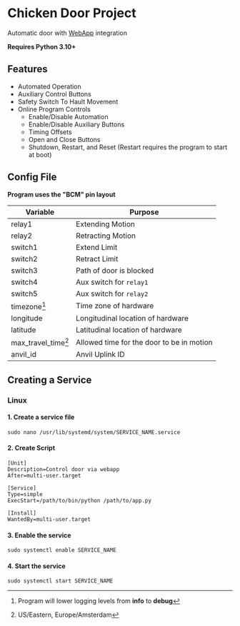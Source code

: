 # Chicken Door Project
Automatic door with [WebApp](https://CLDWHXPSURNV4EW5.anvil.app/YYX76UIW3FLUVCCLEB6FN5WL) integration

**Requires Python 3.10+**

## Features
- Automated Operation
- Auxiliary Control Buttons
- Safety Switch To Hault Movement
- Online Program Controls
  - Enable/Disable Automation
  - Enable/Disable Auxiliary Buttons
  - Timing Offsets
  - Open and Close Buttons
  - Shutdown, Restart, and Reset (Restart requires the program to start at boot)

## Config File
**Program uses the "BCM" pin layout**

|Variable|Purpose|
|--------|--------|
|   relay1          | Extending Motion |
|   relay2          | Retracting Motion |
|   switch1         | Extend Limit |
|   switch2         | Retract Limit |
|   switch3         | Path of door is blocked |
|   switch4         | Aux switch for `relay1` |
|   switch5         | Aux switch for `relay2` |
|   timezone[^1]       | Time zone of hardware |
|   longitude       | Longitudinal location of hardware |
|   latitude        | Latitudinal location of hardware |
|   max_travel_time[^2] | Allowed time for the door to be in motion |
|   anvil_id        | Anvil Uplink ID |

## Creating a Service
### Linux

#### 1. Create a service file
``sudo nano /usr/lib/systemd/system/SERVICE_NAME.service``

#### 2. Create Script
```
[Unit]
Description=Control door via webapp
After=multi-user.target

[Service]
Type=simple
ExecStart=/path/to/bin/python /path/to/app.py

[Install]
WantedBy=multi-user.target
```
#### 3. Enable the service
``sudo systemctl enable SERVICE_NAME``

#### 4. Start the service
``sudo systemctl start SERVICE_NAME``

[^1]: Program will lower logging levels from **info** to **debug**
[^2]: US/Eastern, Europe/Amsterdam
[^3]: Find the movement rate of door and the distance it must travel. Add an additional 4 - 6 seconds
